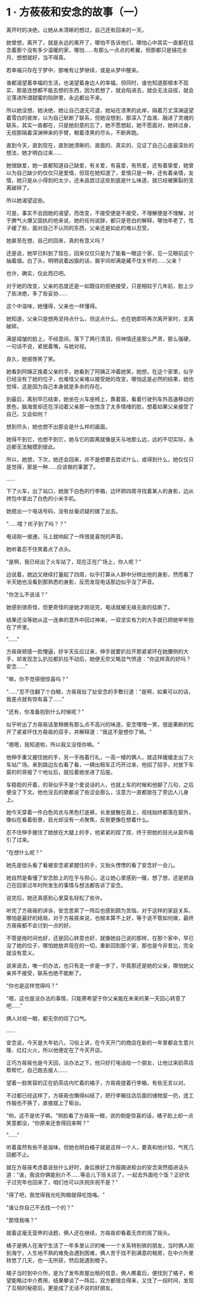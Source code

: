 <link rel="stylesheet" href="../../styles/text.css" />
<h1>1 · 方莜莜和安念的故事（一）</h1>

离开时的决绝，让她从未清晰的想过，自己还有回来的一天。

她曾想，离开了，就是永远的离开了，哪怕不告诉他们，哪怕心中其实一直都在挂念着那个没有多少温暖的家，哪怕......有那么一点点的希翼，但那都只是镜花水月，想想就好，当不得真。

若幸福只存在于梦中，那唯有让梦继续，或是从梦中醒来。

谁都渴望着幸福的生活，也渴望着身边人的幸福，但同时，谁也知道那根本不现实，那是连想都不能去想的东西，因为若想了，就会陷进去，就会无法自拔，就会沦落进所谓甜蜜的陷阱里，永远都出不来。

所以她没想，她决绝，她让自己退无可退，她站在漆黑的此岸，隔着万丈深渊遥望着雪白的彼岸，以为自己斩断了联系，但她没想到，那深入了血液、融进了灵魂的联系，其实一直都在，只是她刻意的忘了，她不愿想起，她不愿面对，她转过身，无视那隔着深渊伸来的手臂，朝着漆黑的尽头，不断奔跑。

直到今天，直到现在，直到她清晰的、直面的、真实的、见证了自己心底最深处的想法，她才明白过来......

她很缺爱，她一直都知道自己缺爱，有关爱，有喜爱，有热爱，还有着挚爱，她曾以为自己缺少的仅仅只是爱情，但现在她知道了，爱情只是一种，还有着亲情，友情，她只是从小得到的太少，还未品尝过这些到底是什么味道，就已经被撕裂的支离破碎了。

所以她渴望这些。

可是，事实不会因她的渴望，而改变，不接受便是不接受，不理解便是不理解，对于脾气火爆又固执的他来说，她的任何说辞，都只是苍白的解释，哪怕年老了，性子缓了些，面对自己不认同的东西，父亲还是如此的难以忍受。

她甚至在想，自己的回来，真的有意义吗？

还是说，她早已料到了现在，回来仅仅只是为了能看一眼这个家，见一见眼前这个抽着烟，白了头，明明说着凶狠的话，眉宇间却满是藏不住关怀的......父亲？

也许，确实，仅此而已吧。

对于她的改变，父亲的态度还是一如既往的拒绝接受，只是相较于几年前，脸上少了些决绝，多了些妥协......

这个中滋味，她懂得，父亲也一样懂得。

她知道，父亲只是想再坚持点什么，但这点什么，也在她即将再次离开家时，支离破碎。

满是褶皱的脸上，不经意间，落下了两行清泪，但神情还是那么严肃，那么强硬，一句话不说，紧抿着嘴，与她对视。

良久，她抿唇笑了笑。

她看到阿姨正挽着父亲的手，她看到了阿姨正冲着她笑，她想，在这个家里，似乎已经没有了她的位子，也难怪父亲难以接受她的改变，哪怕这是必然的结果，她也觉得，这是因为自己本身就是多余的存在。

到最后，离别早已结束，她坐在火车座椅上，靠着窗，看着行驶列车外高速移动的景色，脑海里却还在浮动着父亲那一张饱含了太多情绪的脸，想着如果父亲接受了自己，又会如何？

想到尽头，她也想不出那会是什么样的画面。

她得不到它，也想不到它，她与它的距离就像是天与地那么远，远的不切实际，永远都无法触摸到彼此。

所以，她想，下次，她还会回来，并不是想要去尝试什么，或得到什么，她仅仅只是觉得，那是一种......应该做的事罢了。

......

下了火车，出了站口，她放下白色的行李箱，边环顾四周寻找着某人的身影，边从挎包中拿出了白色的小米手机。

她摁出一个电话号码，没有丝毫迟疑的拨了出去。

"......喂？优子到了吗？？"

电话刚一接通，马上就响起了一阵很是喜悦的声音。

她听着忍不住笑着点了点头。

"是啊，我已经出了火车站了，现在正在广场上，你人呢？"

边说着，她边又继续打量起了四周，似乎打算从人群中分辨出他的身影，然而看了半天她也没看到那熟悉的身影，反而发现电话那边似乎没了声音。

"你怎么不说话？"

她感到很奇怪，但更奇怪的是她才刚说完，电话就被无缘无故的挂断了。

结果还没等她从这一连串的意外中回过神来，一双坚实有力的大手就已把她牢牢抱在了怀里。

"......"

方莜莜顿感一脸懵逼，好半天反应过来，伸手就要扒拉开那紧紧环在她腰侧的大手，却发现怎么扒拉都扒拉不动后，她便无奈又略显气愤道："你这样真的好吗？安念......"

"嘛，你不觉得很惊喜吗？"

"......"忍不住翻了个白眼，方莜莜扯了扯安念的手敷衍道："是啊，如果可以的话，我差点就有惊有喜了......"

"还有，你准备抱到什么时候呢？"

似乎听出了方莜莜话里稍微有那么点不高兴的味道，安念嘿嘿一笑，很是果断的松开了紧紧环住方莜莜的双手，并解释道："我这不是想你了嘛。"

"嗯嗯，我知道啦，所以我又没怪你嘛。"

他伸手重又握住她的手，另一手拖着行礼，一高一矮的俩人，就这样缓缓走出了火车站广场。来到路边左右看了看，一辆出租车正巧开过来，他招了招手，对放下车窗的的哥报了个地址后，就拉着她坐进了后座。

车稳稳的开着，的哥似乎不是个爱说话的人，也就上车的时候和他聊了几句，之后便没了下文。他也没去的歌都说了些涩会那么，注意力一直都放在了旁边人儿身上。

她今天穿着一件白色风衣与黑色打底裤，长发披散在肩上，视线始终都落在窗外，像似在看着街景，目光却没有一点聚焦，反倒更像在想着什么。

忍不住伸手握住了她放在大腿上的手，他紧紧的捏了捏，终于把她的目光从窗外吸引了过来。

"在想什么呢？"

她先是低头看了看被安念紧紧握住的手，又抬头愣愣的看了安念好一会儿。

她自然是看懂了安念脸上的在乎与担心，这让她心里感到一暖，想了想，还是把自己在回家过年时所发生的事情与想法都告诉了安念。

说完后，她还真感到心里莫名轻松了些许。

听完了方莜莜的讲诉，安念思索了一阵后也感到颇为苦恼，对于这样的家庭关系，哪怕是最好的结局，对于方莜莜来说，也根本算不上好，等于说不管如何做，最终方莜莜都不会讨到一点的好。

不管是拖时间也好，还是回心转意也好，就像她自己说的那样，在那个家中，早已没了她的位子，哪怕她放弃现在的一切，重新回到那个家，那也是今非昔比，完全就没有意义。

说来说去，唯一的办法，也只有走一步是一步了，毕竟那还是她的父亲，哪怕她父亲并不接受，联系也绝不能断了。

"你也是这样觉得吗？"

"嗯，这也是没办法的事情，只能寄希望于你父亲能在未来的某一天回心转意了吧......"

俩人对视一眼，都无奈的叹了口气。

......

安念说，今天是大年初八，习俗上讲，在今天开门的商店在新的一年里都会生意兴隆、红红火火，所以他便定在了今天开店。

正巧方莜莜也是今天回，没办法之下，他只好打电话给一个朋友，让他过来奶茶店帮帮忙，自己跑去接人......

望着一脸笑容的正在奶茶店内忙着的橘子，方莜莜提着行李箱，有些无言以对。

不过都已经这样了，方莜莜也懒得纠结了，把行李箱往店后面的储物室一扔，连工作服也不换了，直接就上了柜台。

"哟，这不是优子嘛。"侧脸看了方莜莜一眼，说的倒是惊喜的话，橘子脸上却一点笑意都没，"你原来还舍得回来啊？"

"......"

听着虽然有些不是滋味，但她也明白橘子就是这样一个人，要真和他计较，气死几回都不止。

就在方莜莜考虑着说些什么好时，身后换好工作服跟进柜台的安念突然插进话头道："诶，我说你俩能别介不......等会儿下班关店了，一起去外面吃个饭？正好优子过完年也回来了，咱们也可以庆祝庆祝不是？"

"得了吧，我觉得我光吃狗粮就得吃饱咯。"

"谁让你自己不去找一个的？"

"那怪我咯？"

就着这毫无营养的话题，俩人还在继续，方莜莜却看着无奈的摇了摇头。

橘子是俩人在海宁生活了一年多里认识的唯一一个关系特别铁的朋友，当时俩人刚到海宁，人生地不熟的难免会遇到困难，俩人苦于找不到满意的租房，在中介所里转悠了几天，也一无所获，然后就遇到橙子。

橘子当时到中介所，是为了发布房屋出租的信息，俩人瞧着后，便找到了橘子，希望能略过中介费用，结果攀谈了一阵后，双方都很合得来，又住了一段时间，发现了互相的秘密后，更是成了无话不说的好朋友。
